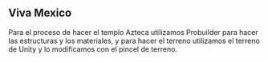 Viva Mexico
---
Para el proceso de hacer el templo Azteca utilizamos Probuilder para hacer las estructuras y los materiales, y para hacer el terreno utilizamos el terreno de Unity y lo modificamos con el pincel de terreno.


